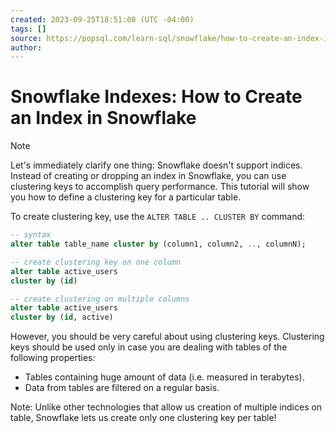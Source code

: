 ```yaml
---
created: 2023-09-25T18:51:08 (UTC -04:00)
tags: []
source: https://popsql.com/learn-sql/snowflake/how-to-create-an-index-in-snowflake
author: 
---
```


# Snowflake Indexes: How to Create an Index in Snowflake 


>[!note]
Let's immediately clarify one thing: Snowflake doesn't support indices. Instead of creating or dropping an index in Snowflake, you can use clustering keys to accomplish query performance. This tutorial will show you how to define a clustering key for a particular table.

To create clustering key, use the `ALTER TABLE .. CLUSTER BY` command:

```sql
-- syntax
alter table table_name cluster by (column1, column2, .., columnN);

-- create clustering key on one column
alter table active_users
cluster by (id)

-- create clustering on multiple columns
alter table active_users
cluster by (id, active)
```

However, you should be very careful about using clustering keys. Clustering keys should be used only in case you are dealing with tables of the following properties:

-   Tables containing huge amount of data (i.e. measured in terabytes).
-   Data from tables are filtered on a regular basis.

Note: Unlike other technologies that allow us creation of multiple indices on table, Snowflake lets us create only one clustering key per table!

